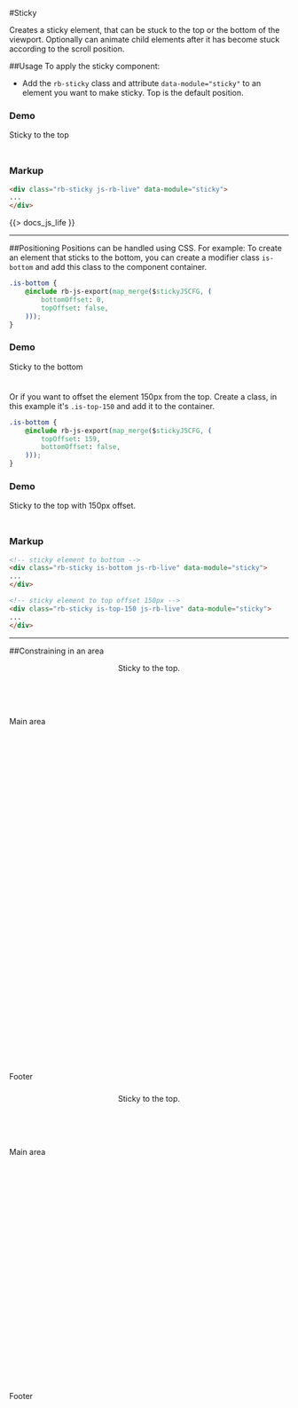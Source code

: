 <style scope>
.rb-header {
    z-index: 99;
}
</style>
#Sticky
<p class="docs-intro">Creates a sticky element, that can be stuck to the top or the bottom of the viewport. Optionally can animate child elements after it has become stuck according to the scroll position.</p>

##Usage
To apply the sticky component:

- Add the `rb-sticky` class and attribute `data-module="sticky"` to an element you want to make sticky. Top is the default position.

<h3 class="docs-example-title">Demo</h3>
<div class="docs-example">
    <div class="rb-sticky js-rb-live" data-module="sticky">
        <div class="docs-item" style="height: 40px;">
            Sticky to the top
        </div>
    </div>
</div>

<h3 class="docs-example-title">Markup</h3>

```html
<div class="rb-sticky js-rb-live" data-module="sticky">
...
</div>
```

{{> docs_js_life }}

<hr>

##Positioning
Positions can be handled using CSS. For example: To create an element that sticks to the bottom, you can create a modifier class `is-bottom` and add this class to the component container.

```css
.is-bottom {
    @include rb-js-export(map_merge($stickyJSCFG, (
        bottomOffset: 0,
        topOffset: false,
    )));
}
```

<h3 class="docs-example-title">Demo</h3>
<div class="docs-example is-demo">
    <div class="rb-sticky js-rb-live is-bottom" data-module="sticky">
        <div class="docs-item" style="height: 40px;">
            Sticky to the bottom
        </div>
    </div>
</div>

Or if you want to offset the element 150px from the top. Create a class, in this example it's `.is-top-150` and add it to the container.

```css
.is-bottom {
    @include rb-js-export(map_merge($stickyJSCFG, (
        topOffset: 159,
        bottomOffset: false,
    )));
}
```

<h3 class="docs-example-title">Demo</h3>
<div class="demo-example">
    <div class="rb-sticky js-rb-live is-top-150" data-module="sticky">
        <div class="docs-item" style="height: 40px;">
            Sticky to the top with 150px offset.
        </div>
    </div>
</div>


<h3 class="docs-example-title">Markup</h3>

```html
<!-- sticky element to bottom -->
<div class="rb-sticky is-bottom js-rb-live" data-module="sticky">
...
</div>

<!-- sticky element to top offset 150px -->
<div class="rb-sticky is-top-150 js-rb-live" data-module="sticky">
...
</div>
```

<hr>

##Constraining in an area

<div class="is-sticky-parent">
    <header  class="rb-header js-rb-live" data-module="sticky">
        <div class="docs-item" style="height: 40px;">
            Sticky to the top.
        </div>
    </header>
    <main>
        <div class="docs-item" style="height: 640px;">
            Main area
        </div>
    </main>
</div>
<footer>
    <div class="docs-item" style="height: 40px;">
        Footer
    </div>
</footer>


<div class="is-sticky-parent">
    <header  class="rb-sticky js-rb-live" data-module="sticky">
        <div class="docs-item" style="height: 40px;">
            Sticky to the top.
        </div>
    </header>
    <main>
        <div class="docs-item" style="height: 440px;">
            Main area
        </div>
    </main>
</div>
<footer>
    <div class="docs-item" style="height: 40px;">
        Footer
    </div>
</footer>
